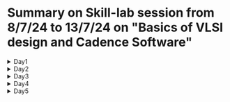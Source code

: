 # Summary on Skill-lab session from 8/7/24 to 13/7/24 on "Basics of VLSI design and Cadence Software"
<details>
  <summary>Day1</summary>
<details>
  <summary>Session-1</summary>
  1) Addition, multiplication and shift are three basic operations in any basic VLSI design. </br>
  2) PMOS and NMOS introduction. </br>
  3) Inverter design using PMOS and NMOS.</br>
  4) Carry Look Ahead Adder truth table.</br>
  5) Voltage transfer characteristics and transient analysis.</br>
  6) AND = NAND and then connected to NOT gate is correct but NAND = AND and then connected to NOT gate is completely wrong.</br>
</details>
<details>
<summary>Session-2 and 3</summary>
  1) CMOS implementation on Cadence Software on linux (ubuntu).</br>
  2) We log in to network page using ssh keys and ip address. Enter password and then type `csh` and 'source cshrc_617'. Shift to appropriate directory and then type 'virtuoso &'.</br>
  3) Tutorials on youtube are available. 
</details>
</details>

<details>
  <summary>Day2</summary>
<details>
  <summary>Session-1</summary>
  1) Some server errors, how to get to know the status of a server? How to ping it?</br>
  2) CMOS inverter on Cadence software.</br>
  3) https://youtu.be/64c4djOzam8?feature=shared
</details>
  <details>
  <summary>Session-2 and 3</summary>
  1) Full adder realization using CMOS technology.</br>
  2) Realizing the circuit and how many transistors are required.</br>
  3) How do you reduce the number of transistors? From the truth table, find something which is common, you can remove redundancy.</br>
  4) In total, 38 transistors are required to realise the 1 bit full adder. </br>
</details>
</details>
<details>
  <summary>Day3</summary>
<details>
  <summary>Session-1</summary>
  1) Complete basics of CMOS technology, its equivalent layout design, manufacturing process and much more.</br>
  2) Working of pmos, nmos and equations related to it.</br>
  3) Manufacturing of silicon wafers using ingots, testing of silicon dyes, then defected ones are rejected.
</details>
  <details>
  <summary>Session-2 and 3</summary>
    1) Inverter Layout tutorial: https://www.youtube.com/watch?v=-PUA56qGOoY </br>
    2) NAND gate layout tutorial: https://youtu.be/Kp09HhWcKlg?si=K48R7tG1EpJhAKtr  </br>
</details>
</details>

<details>
  <summary>Day4</summary>
<details>
  <summary>Session-1</summary>
  1) Realisation of Half-adder using already ready made NAND gate layout. </br>
  2) Realisation of Full-Adder using Half Adder layouts.</br>
</details>
<details>
<summary>Session-2 and 3</summary>
  1) Multiplexer Design. </br>
  2) Multiplexer circuit design using CMOS tech. </br>
  3) Realisation using Cadence Software. </br>
</details>
</details>
<details>
  <summary>Day5</summary>
<details>
  <summary>Session-1</summary>
  1) Power optimization techniques for VLSI design. </br>
  2) Design of SRAM. </br>
</details>
<details>
<summary>Session-2 and 3</summary>
  1) https://youtu.be/EkY2MJ_qMJc?si=HGUdJeJijfH-8TLo  </br>
  2) https://youtu.be/V_Hfqq8ylVo?si=2xfiXLZ7MxcYR7_U  </br>
  3) https://youtu.be/CTPxV2ImV6s?si=OTLIgExo9quMKHvW  </br>
  4) https://youtu.be/661dmRnVp9M?si=ByLDIp_dXsdGY_aO  </br>
  5) https://youtu.be/6Ys0v3U90q4?si=nmH69HHUPZ8ran3m  </br>
  6) In Summary: Design of SRAM, Optimizing SRAM design, CMOS inverter (parasitic extraction and post-layout simulation). </br>
</details>
